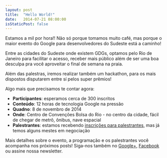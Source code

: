 ```yaml
---
layout: post
title:  "Hello World!"
date:   2014-07-21 08:00:00
isStaticPost: false
---
```


Estamos a mil por hora!! Não só porque tomamos muito café, mas porque o maior evento do Google para desenvolvedores do Sudeste está a caminho!

Entre as cidades do Sudeste onde existem GDGs, optamos pelo Rio de Janeiro para facilitar o acesso, receber mais público além de ser uma boa desculpa pra você aproveitar o final de semana na praia.

Além das palestras, iremos realizar também um hackathon, para os mais dispostos disputarem entre sí pelos super prêmios!

Algo mais que precisamos te contar agora:

* **Participantes**: esperamos cerca de 300 inscritos
* **Conteúdo**: 12 horas de tecnologia Google na pressão
* **Quadno**: 8 de novembro de 2014
* **Onde**: Centro de Convenções Bolsa do Rio - no centro da cidade, fácil de chegar de metrô, ônibus, nave espacial 
* **Palestrantes**: estamos recebendo [inscrições para palestrantes](http://bit.ly/DevFestSudeste-CallForPapers), mas já temos alguns mestes em negociação

Mais detalhes sobre o evento, a programação e os palestrantes você acompanha nos próximos posts! Siga-nos também no [Google+](https://plus.google.com/b/115701636639101848032/115701636639101848032/posts), [Facebook](https://www.google.com/url?q=https%3A%2F%2Fwww.facebook.com%2Fpages%2FDevFest-Sudeste%2F809735362381616&sa=D&sntz=1&usg=AFQjCNFgj1w4sgypTdCzemZ7gktIuVxp-g) ou assine nossa newsletter.

